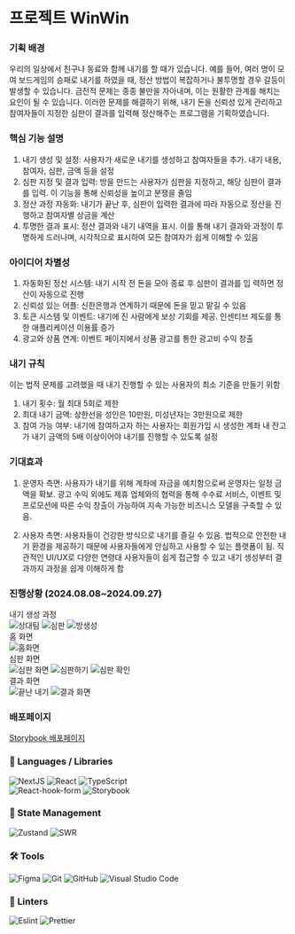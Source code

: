 # 프로젝트 WinWin

### 기획 배경

우리의 일상에서 친구나 동료와 함께 내기를 할 때가 있습니다. 예를 들어, 여러 명이 모여 보드게임의 승패로 내기를 하였을 때, 정산 방법이 복잡하거나 불투명할 경우 갈등이 발생할 수 있습니다. 금전적 문제는 종종 불만을 자아내며, 이는 원활한 관계를 해치는 요인이 될 수 있습니다. 이러한 문제를 해결하기 위해, 내기 돈을 신뢰성 있게 관리하고 참여자들이 지정한 심판이 결과를 입력해 정산해주는 프로그램을 기획하였습니다.

### 핵심 기능 설명

1. 내기 생성 및 설정: 사용자가 새로운 내기를 생성하고 참여자들을 추가. 내기 내용, 참여자, 심판, 금액 등을 설정
2. 심판 지정 및 결과 입력: 방을 만드는 사용자가 심판을 지정하고, 해당 심판이 결과를 입력. 이 기능을 통해 신뢰성을 높이고 분쟁을 줄임
3. 정산 과정 자동화: 내기가 끝난 후, 심판이 입력한 결과에 따라 자동으로 정산을 진행하고 참여자별 상금을 계산
4. 투명한 결과 표시: 정산 결과와 내기 내역을 표시. 이를 통해 내기 결과와 과정이 투명하게 드러나며, 시각적으로 표시하여 모든 참여자가 쉽게 이해할 수 있음

### 아이디어 차별성

1. 자동화된 정산 시스템: 내기 시작 전 돈을 모아 종료 후 심판이 결과를 입
   력하면 정산이 자동으로 진행
2. 신뢰성 있는 어플: 신한은행과 연계하기 때문에 돈을 믿고 맡길 수 있음
3. 토큰 시스템 및 이벤트: 내기에 진 사람에게 보상 기회를 제공. 인센티브
   제도를 통한 애플리케이션 이용률 증가
4. 광고와 상품 연계: 이벤트 페이지에서 상품 광고를 통한 광고비 수익 창출

### 내기 규칙

이는 법적 문제를 고려했을 때 내기 진행할 수 있는 사용자의 최소 기준을 만들기 위함

1. 내기 횟수: 월 최대 5회로 제한
2. 최대 내기 금액: 상한선을 성인은 10만원, 미성년자는 3만원으로 제한
3. 참여 가능 여부: 내기에 참여하고자 하는 사용자는 회원가입 시 생성한 계좌 내 잔고가 내기 금액의 5배 이상이어야 내기를 진행할 수 있도록 설정

### 기대효과

1. 운영자 측면: 사용자가 내기를 위해 계좌에 자금을 예치함으로써 운영자는 일정 금액을 확보. 광고 수익 외에도 제휴 업체와의 협력을 통해 수수료 서비스, 이벤트 및 프로모션에 따른 수익 창출이 가능하여 지속 가능한 비즈니스 모델을 구축할 수 있음.

2. 사용자 측면: 사용자들이 건강한 방식으로 내기를 즐길 수 있음. 법적으로 안전한 내기 환경을 제공하기 때문에 사용자들에게 안심하고 사용할 수 있는 플랫폼이 됨. 직관적인 UI/UX로 다양한 연령대 사용자들이 쉽게 접근할 수 있고 내기 생성부터 결과까지 과정을 쉽게 이해하게 함

### 진행상황 (2024.08.08~2024.09.27)

내기 생성 과정  
![상대팀](https://github.com/user-attachments/assets/fb4c1f52-9530-4c93-bd0b-cbd330d0bbba)
![심판](https://github.com/user-attachments/assets/e5997649-95fc-469a-ae1a-23952a799c42)
![방생성](https://github.com/user-attachments/assets/88d422d5-ebc2-46e3-8895-e285e2ec8a3e)  
홈 화면  
![홈화면](https://github.com/user-attachments/assets/3f5198bf-568d-41e1-8387-c66f838a89b4)  
심판 화면  
![심판 화면](https://github.com/user-attachments/assets/7c617fc7-e0a1-4bed-bcbb-cf44455f979c)
![심판하기](https://github.com/user-attachments/assets/a510c750-2a2f-4007-9ccb-16af45a1439b)
![심판 확인](https://github.com/user-attachments/assets/2dd58e13-c6ac-416c-940d-05984e834f95)  
결과 화면  
![끝난 내기](https://github.com/user-attachments/assets/b3aeeb08-f80d-4fa2-abf9-37c8ebd95b93)
![결과 화면](https://github.com/user-attachments/assets/a25c2958-5186-4ebf-b16b-51fffd522f57)

### 배포페이지

[Storybook 배포페이지](https://651fd2521967afdc6589d5eb-rxdjcjxrjb.chromatic.com/?path=/)

### 📃 Languages / Libraries

![NextJS](https://img.shields.io/badge/NextJS-%23000000.svg?style=for-the-badge&logo=Next.js&logoColor=white)
![React](https://img.shields.io/badge/react-%2320232a.svg?style=for-the-badge&logo=react&logoColor=%2361DAFB)
![TypeScript](https://img.shields.io/badge/typescript-004088.svg?style=for-the-badge&logo=typescript&logoColor=white)<br/>
![React-hook-form](https://img.shields.io/badge/React_Hook_Form-FF3366?style=for-the-badge&logo=react&logoColor=%2361DAFB)
![Storybook](https://img.shields.io/badge/storybook-FF4785?style=for-the-badge&logo=storybook&logoColor=white)

### 📝 State Management

![Zustand](https://img.shields.io/badge/zustand-orange?style=for-the-badge&logo=zustand&logoColor=white)
![SWR](https://img.shields.io/badge/swr-000000?style=for-the-badge&logo=swr&logoColor=%2361DAFB)

### 🛠 Tools

![Figma](https://img.shields.io/badge/figma-%23F24E1E.svg?style=for-the-badge&logo=figma&logoColor=white)
![Git](https://img.shields.io/badge/git-%23F05033.svg?style=for-the-badge&logo=git&logoColor=white)
![GitHub](https://img.shields.io/badge/github-%23121011.svg?style=for-the-badge&logo=github&logoColor=white)
![Visual Studio Code](https://img.shields.io/badge/Visual%20Studio%20Code-0078d7.svg?style=for-the-badge&logo=visual-studio-code&logoColor=white)

### 🧐 Linters

![Eslint](https://img.shields.io/badge/eslint-3A33D1?style=for-the-badge&logo=eslint&logoColor=white)
![Prettier](https://img.shields.io/badge/prettier-1A2C34?style=for-the-badge&logo=prettier&logoColor=F7BA3E)
